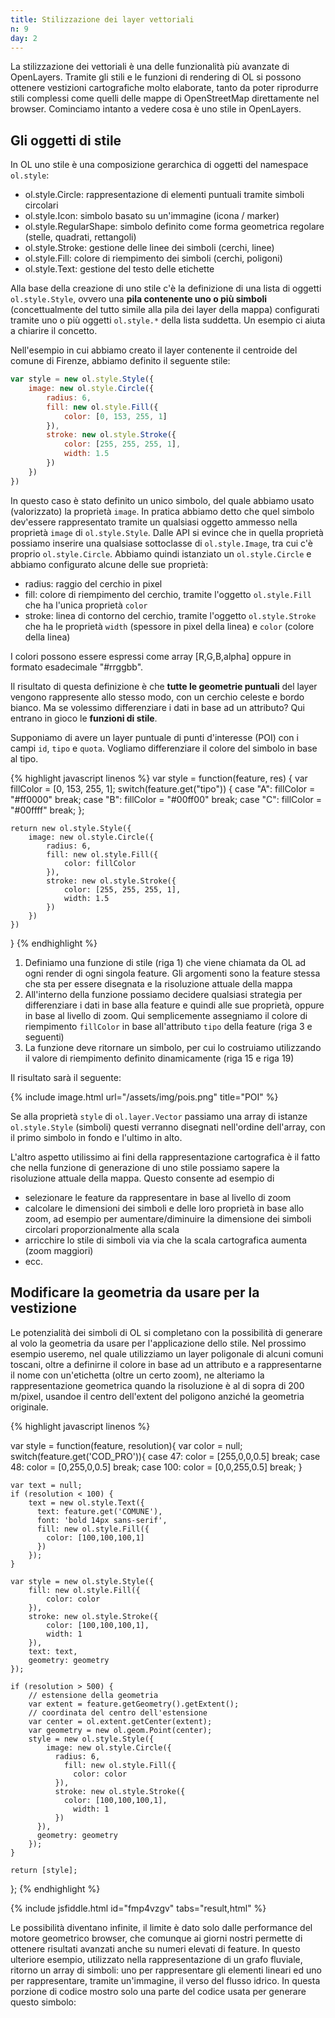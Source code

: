 ```yaml
---
title: Stilizzazione dei layer vettoriali
n: 9
day: 2
---
```

La stilizzazione dei vettoriali è una delle funzionalità più avanzate di OpenLayers. Tramite gli stili e le funzioni di rendering di OL si possono ottenere vestizioni cartografiche molto elaborate, tanto da poter riprodurre stili complessi come quelli delle mappe di OpenStreetMap direttamente nel browser. Cominciamo intanto a vedere cosa è uno stile in OpenLayers.

## Gli oggetti di stile ##
In OL uno stile è una composizione gerarchica di oggetti del namespace `ol.style`:

* ol.style.Circle: rappresentazione di elementi puntuali tramite simboli circolari
* ol.style.Icon: simbolo basato su un'immagine (icona / marker)
* ol.style.RegularShape: simbolo definito come forma geometrica regolare (stelle, quadrati, rettangoli)
* ol.style.Stroke: gestione delle linee dei simboli (cerchi, linee)
* ol.style.Fill: colore di riempimento dei simboli (cerchi, poligoni)
* ol.style.Text: gestione del testo delle etichette

Alla base della creazione di uno stile c'è la definizione di una lista di oggetti `ol.style.Style`, ovvero una **pila contenente uno o più simboli** (concettualmente del tutto simile alla pila dei layer della mappa) configurati tramite uno o più oggetti `ol.style.*` della lista suddetta. Un esempio ci aiuta a chiarire il concetto.

Nell'esempio in cui abbiamo creato il layer contenente il centroide del comune di Firenze, abbiamo definito il seguente stile:

```javascript
var style = new ol.style.Style({
    image: new ol.style.Circle({
        radius: 6,
        fill: new ol.style.Fill({
            color: [0, 153, 255, 1]
        }),
        stroke: new ol.style.Stroke({
            color: [255, 255, 255, 1],
            width: 1.5
        })
    })
})
```

In questo caso è stato definito un unico simbolo, del quale abbiamo usato (valorizzato) la proprietà `image`. In pratica abbiamo detto che quel simbolo dev'essere rappresentato tramite un qualsiasi oggetto ammesso nella proprietà `image` di `ol.style.Style`. Dalle API si evince che in quella proprietà possiamo inserire una qualsiase sottoclasse di `ol.style.Image`, tra cui c'è proprio `ol.style.Circle`.
Abbiamo quindi istanziato un `ol.style.Circle` e abbiamo configurato alcune delle sue proprietà:

* radius: raggio del cerchio in pixel 
* fill: colore di riempimento del cerchio, tramite l'oggetto `ol.style.Fill` che ha l'unica proprietà `color`
* stroke: linea di contorno del cerchio, tramite l'oggetto `ol.style.Stroke` che ha le proprietà `width` (spessore in pixel della linea) e `color` (colore della linea)

I colori possono essere espressi come array [R,G,B,alpha] oppure in formato esadecimale "#rrggbb".

Il risultato di questa definizione è che **tutte le geometrie puntuali** del layer vengono rappresente allo stesso modo, con un cerchio celeste e bordo bianco.
Ma se volessimo differenziare i dati in base ad un attributo? Qui entrano in gioco le **funzioni di stile**.

Supponiamo di avere un layer puntuale di punti d'interesse (POI) con i campi `id`, `tipo` e `quota`. Vogliamo differenziare il colore del simbolo in base al tipo.

{% highlight javascript linenos %}
var style = function(feature, res) {
    var fillColor = [0, 153, 255, 1];
    switch(feature.get("tipo")) {
        case "A":
            fillColor = "#ff0000"
        break;
        case "B":
            fillColor = "#00ff00"
        break;
        case "C":
            fillColor = "#00ffff"
        break;
    };
    
    return new ol.style.Style({
        image: new ol.style.Circle({
            radius: 6,
            fill: new ol.style.Fill({
                color: fillColor
            }),
            stroke: new ol.style.Stroke({
                color: [255, 255, 255, 1],
                width: 1.5
            })
        })
    })
}
{% endhighlight %}

1. Definiamo una funzione di stile (riga 1) che viene chiamata da OL ad ogni render di ogni singola feature. Gli argomenti sono la feature stessa che sta per essere disegnata e la risoluzione attuale della mappa
2. All'interno della funzione possiamo decidere qualsiasi strategia per differenziare i dati in base alla feature e quindi alle sue proprietà, oppure in base al livello di zoom. Qui semplicemente assegniamo il colore di riempimento `fillColor` in base all'attributo `tipo` della feature (riga 3 e seguenti)
3. La funzione deve ritornare un simbolo, per cui lo costruiamo utilizzando il valore di riempimento definito dinamicamente (riga 15 e riga 19)

Il risultato sarà il seguente:

{% include image.html url="/assets/img/pois.png" title="POI" %}

Se alla proprietà `style` di `ol.layer.Vector` passiamo una array di istanze `ol.style.Style` (simboli) questi verranno disegnati nell'ordine dell'array, con il primo simbolo in fondo e l'ultimo in alto.

L'altro aspetto utilissimo ai fini della rappresentazione cartografica è il fatto che nella funzione di generazione di uno stile possiamo sapere la risoluzione attuale della mappa. Questo consente ad esempio di

* selezionare le feature da rappresentare in base al livello di zoom
* calcolare le dimensioni dei simboli e delle loro proprietà in base allo zoom, ad esempio per aumentare/diminuire la dimensione dei simboli circolari proporzionalmente alla scala
* arricchire lo stile di simboli via via che la scala cartografica aumenta (zoom maggiori)
* ecc.


## Modificare la geometria da usare per la vestizione ##
Le potenzialità dei simboli di OL si completano con la possibilità di generare al volo la geometria da usare per l'applicazione dello stile. Nel prossimo esempio useremo, nel quale utilizziamo un layer poligonale di alcuni comuni toscani, oltre a definirne il colore in base ad un attributo e a rappresentarne il nome con un'etichetta (oltre un certo zoom), ne alteriamo la rappresentazione geometrica quando la risoluzione è al di sopra di 200 m/pixel, usandoe il centro dell'extent del poligono anziché la geometria originale.

{% highlight javascript linenos %}

var style = function(feature, resolution){
	var color = null;
	switch(feature.get('COD_PRO')){
	  case 47:
			color = [255,0,0,0.5]
			break;
		case 48:
			color = [0,255,0,0.5]
			break;
		case 100:
			color = [0,0,255,0.5]
			break;
		}
			
	var text = null;
	if (resolution < 100) {
		text = new ol.style.Text({
		  text: feature.get('COMUNE'),
		  font: 'bold 14px sans-serif',
		  fill: new ol.style.Fill({
		    color: [100,100,100,1]
		  })
		});
	}
			
	var style = new ol.style.Style({
		fill: new ol.style.Fill({
			color: color
		}),
		stroke: new ol.style.Stroke({
			color: [100,100,100,1],
			width: 1
		}),
		text: text,
		geometry: geometry
	});
			
	if (resolution > 500) {
		// estensione della geometria
		var extent = feature.getGeometry().getExtent();
		// coordinata del centro dell'estensione
		var center = ol.extent.getCenter(extent);
		var geometry = new ol.geom.Point(center);	
		style = new ol.style.Style({
			image: new ol.style.Circle({
			  radius: 6,
				fill: new ol.style.Fill({
				  color: color
			  }),
			  stroke: new ol.style.Stroke({
			    color: [100,100,100,1],
				  width: 1
			  })
		  }),
		  geometry: geometry
		});
	}
			
	return [style];
};
{% endhighlight %}

{% include jsfiddle.html id="fmp4vzgv" tabs="result,html" %}

Le possibilità diventano infinite, il limite è dato solo dalle performance del motore geometrico browser, che comunque ai giorni nostri permette di ottenere risultati avanzati anche su numeri elevati di feature. In questo ulteriore esempio, utilizzato nella rappresentazione di un grafo fluviale, ritorno un array di simboli: uno per rappresentare gli elementi lineari ed uno per rappresentare, tramite un'immagine, il verso del flusso idrico. In questa porzione di codice mostro solo una parte del codice usata per generare questo simbolo:
